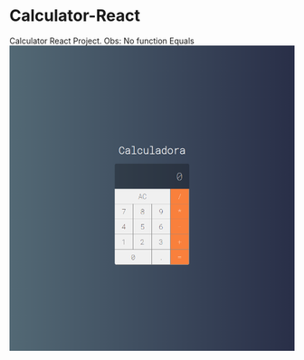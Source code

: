 # Calculator-React
Calculator React Project. Obs: No function Equals
![GitHub Logo](Calculator1.png)
